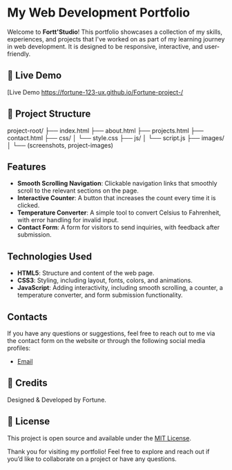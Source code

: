 # My Web Development Portfolio

Welcome to **Fortt'Studio**! This portfolio showcases a collection of my skills, experiences, and projects that I've worked on as part of my learning journey in web development. It is designed to be responsive, interactive, and user-friendly.

## 🚀 Live Demo
[Live Demo https://fortune-123-ux.github.io/Fortune-project-/

## 📁 Project Structure
project-root/
├── index.html
├── about.html
├── projects.html
├── contact.html
├── css/
│   └── style.css
├── js/
│   └── script.js
├── images/
│   └── (screenshots, project-images)

## Features
- **Smooth Scrolling Navigation**: Clickable navigation links that smoothly scroll to the relevant sections on the page.
- **Interactive Counter**: A button that increases the count every time it is clicked.
- **Temperature Converter**: A simple tool to convert Celsius to Fahrenheit, with error handling for invalid input.
- **Contact Form**: A form for visitors to send inquiries, with feedback after submission.

## Technologies Used
- **HTML5**: Structure and content of the web page.
- **CSS3**: Styling, including layout, fonts, colors, and animations.
- **JavaScript**: Adding interactivity, including smooth scrolling, a counter, a temperature converter, and form submission functionality.

## Contacts
If you have any questions or suggestions, feel free to reach out to me via the contact form on the website or through the following social media profiles:

- [Email](mailto:omadimef@gmail.com)

## 🧠 Credits
Designed & Developed by Fortune.

## 📜 License
This project is open source and available under the [MIT License](LICENSE).

Thank you for visiting my portfolio! Feel free to explore and reach out if you’d like to collaborate on a project or have any questions.
